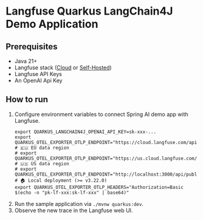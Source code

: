 # Langfuse Quarkus LangChain4J Demo Application

## Prerequisites

- Java 21+
- Langfuse stack ([Cloud](https://cloud.langfuse.com/) or [Self-Hosted](https://langfuse.com/docs/deployment/self-host))
- Langfuse API Keys
- An OpenAI Api Key

## How to run

1. Configure environment variables to connect Spring AI demo app with Langfuse.
   ```
   export QUARKUS_LANGCHAIN4J_OPENAI_API_KEY=sk-xxx-...
   export QUARKUS_OTEL_EXPORTER_OTLP_ENDPOINT="https://cloud.langfuse.com/api/public/otel" # 🇪🇺 EU data region
   # export QUARKUS_OTEL_EXPORTER_OTLP_ENDPOINT="https://us.cloud.langfuse.com/api/public/otel" # 🇺🇸 US data region
   # export QUARKUS_OTEL_EXPORTER_OTLP_ENDPOINT="http://localhost:3000/api/public/otel" # 🏠 Local deployment (>= v3.22.0)
   export QUARKUS_OTEL_EXPORTER_OTLP_HEADERS="Authorization=Basic $(echo -n "pk-lf-xxx:sk-lf-xxx" | base64)"
   ```
2. Run the sample application via `./mvnw quarkus:dev`.
3. Observe the new trace in the Langfuse web UI.
